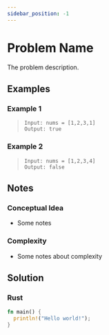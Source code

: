 ```yaml
---
sidebar_position: -1
---
```


# Problem Name
The problem description.

## Examples
### Example 1
> `Input: nums = [1,2,3,1]` <br />
> `Output: true`

### Example 2
> `Input: nums = [1,2,3,4]` <br />
> `Output: false`

## Notes
### Conceptual Idea
- Some notes

### Complexity
- Some notes about complexity

## Solution
### Rust
```rust
fn main() {
  println!("Hello world!");
}
```